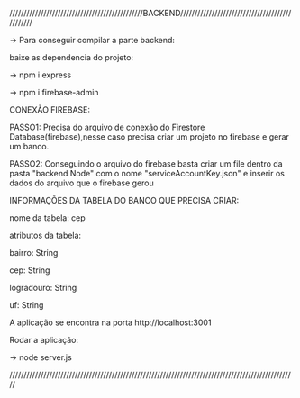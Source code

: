 ///////////////////////////////////////////////BACKEND///////////////////////////////////////////////

-> Para conseguir compilar a parte backend:

baixe as dependencia do projeto:

-> npm i express

-> npm i firebase-admin

CONEXÃO FIREBASE:

PASSO1: Precisa do arquivo de conexão do Firestore Database(firebase),nesse caso precisa criar um projeto no firebase e gerar um banco.

PASSO2: Conseguindo o arquivo do firebase basta criar um file dentro da pasta "backend Node" com o nome "serviceAccountKey.json" e inserir os dados do arquivo que o firebase gerou

INFORMAÇÕES DA TABELA DO BANCO QUE PRECISA CRIAR:

nome da tabela: cep

atributos da tabela:

bairro: String

cep: String

logradouro: String

uf: String

A aplicação se encontra na porta http://localhost:3001

Rodar a aplicação:

-> node server.js

/////////////////////////////////////////////////////////////////////////////////////////////////////
